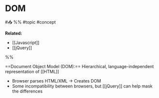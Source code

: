 # DOM
#📥 
%%
#topic
#concept

**Related:**
-  [[Javascript]]
-  [[jQuery]]

%%


==Document Object Model (DOM):== Hierarchical, language-independent representation of [[HTML]]
- Browser parses HTML/XML -> Creates DOM
- Some incompatibility between browsers, but [[jQuery]] can help mask the differences